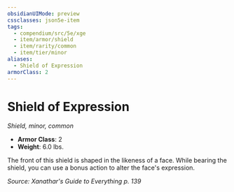 ```yaml
---
obsidianUIMode: preview
cssclasses: json5e-item
tags:
  - compendium/src/5e/xge
  - item/armor/shield
  - item/rarity/common
  - item/tier/minor
aliases:
  - Shield of Expression
armorClass: 2
---
```

# Shield of Expression
*Shield, minor, common*  

- **Armor Class**: 2
- **Weight**: 6.0 lbs.

The front of this shield is shaped in the likeness of a face. While bearing the shield, you can use a bonus action to alter the face's expression.

*Source: Xanathar's Guide to Everything p. 139*
